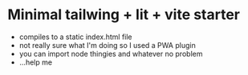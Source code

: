 # Minimal tailwing + lit + vite starter
- compiles to a static index.html file
- not really sure what I'm doing so I used a PWA plugin
- you can import node thingies and whatever no problem
- ...help me
